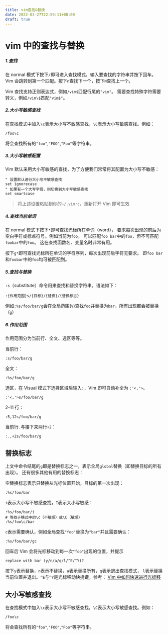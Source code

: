 ```yaml
---
title: vim查找&替换
date: 2022-03-27T22:59:11+08:00
draft: true
---
```


# vim 中的查找与替换

##### **1.查找**

在 normal 模式下按下`/`即可进入查找模式，输入要查找的字符串并按下回车。 Vim 会跳转到第一个匹配。按下`n`查找下一个，按下`N`查找上一个。

Vim 查找支持正则表达式，例如`/vim$`匹配行尾的`"vim"`。 需要查找特殊字符需要转义，例如`/vim\$`匹配`"vim$"`。

##### **2.大小写敏感查找**

在查找模式中加入`\c`表示大小写不敏感查找，`\C`表示大小写敏感查找。例如：

```
/foo\c
```

将会查找所有的`"foo"`,`"FOO"`,`"Foo"`等字符串。

##### **3.大小写敏感配置**

Vim 默认采用大小写敏感的查找，为了方便我们常常将其配置为大小写不敏感：

```
" 设置默认进行大小写不敏感查找
set ignorecase
" 如果有一个大写字母，则切换到大小写敏感查找
set smartcase
```

> 将上述设置粘贴到你的`~/.vimrc`，重新打开 Vim 即可生效

##### **4.查找当前单词**

在 normal 模式下按下`*`即可查找光标所在单词（word）， 要求每次出现的前后为空白字符或标点符号。例如当前为`foo`， 可以匹配`foo bar`中的`foo`，但不可匹配`foobar`中的`foo`。 这在查找函数名、变量名时非常有用。

按下`g*`即可查找光标所在单词的字符序列，每次出现前后字符无要求。 即`foo bar`和`foobar`中的`foo`均可被匹配到。

##### **5.查找与替换**

`:s`（substitute）命令用来查找和替换字符串。语法如下：

```
:{作用范围}s/{目标}/{替换}/{替换标志}
```

例如`:%s/foo/bar/g`会在全局范围(`%`)查找`foo`并替换为`bar`，所有出现都会被替换（`g`）

##### **6.作用范围**

作用范围分为当前行、全文、选区等等。

当前行：

```
:s/foo/bar/g
```

全文：

```
:%s/foo/bar/g
```

选区，在 Visual 模式下选择区域后输入`:`，Vim 即可自动补全为 `:'<,'>`。

```
:'<,'>s/foo/bar/g
```

2-11 行：

```
:5,12s/foo/bar/g
```

当前行`.`与接下来两行`+2`：

```
:.,+2s/foo/bar/g
```

## 替换标志

上文中命令结尾的`g`即是替换标志之一，表示全局`global`替换（即替换目标的所有出现）。 还有很多其他有用的替换标志：

空替换标志表示只替换从光标位置开始，目标的第一次出现：

```
:%s/foo/bar
```

`i`表示大小写不敏感查找，`I`表示大小写敏感：

```
:%s/foo/bar/i
# 等效于模式中的\c（不敏感）或\C（敏感）
:%s/foo\c/bar
```

`c`表示需要确认，例如全局查找`"foo"`替换为`"bar"`并且需要确认：

```
:%s/foo/bar/gc
```

回车后 Vim 会将光标移动到每一次`"foo"`出现的位置，并提示

```
replace with bar (y/n/a/q/l/^E/^Y)?
```

按下`y`表示替换，`n`表示不替换，`a`表示替换所有，`q`表示退出查找模式， `l`表示替换当前位置并退出。`^E`与`^Y`是光标移动快捷键，参考： [Vim 中如何快速进行光标移](http://harttle.com/2015/11/07/vim-cursor.html)

## 大小写敏感查找

在查找模式中加入`\c`表示大小写不敏感查找，`\C`表示大小写敏感查找。例如：

```
/foo\c
```

将会查找所有的`"foo"`,`"FOO"`,`"Foo"`等字符串。
